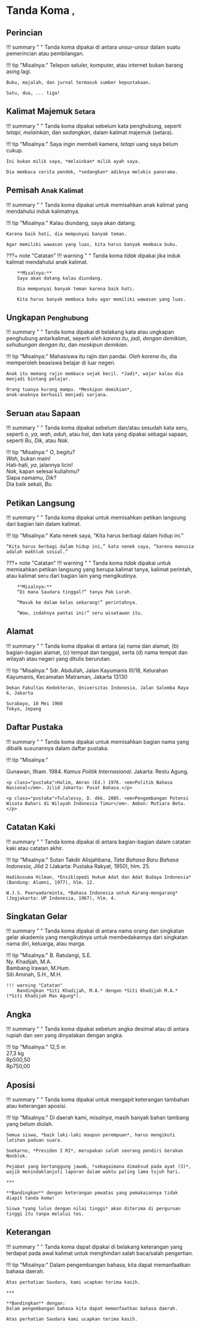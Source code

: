 # Tanda Koma <small><span class="penanda">,</span></small>

## Perincian

!!! summary " "
    Tanda koma dipakai di antara unsur-unsur dalam suatu pemerincian atau pembilangan.

!!! tip "Misalnya:"
    Telepon seluler, komputer, atau internet bukan barang asing lagi.

    Buku, majalah, dan jurnal termasuk sumber kepustakaan.

    Satu, dua, ... tiga!

## Kalimat Majemuk  <small>Setara</small>

!!! summary " "
    Tanda koma dipakai sebelum kata penghubung, seperti *tetapi*, *melainkan*, dan *sedangkan*, dalam kalimat majemuk (setara).

!!! tip "Misalnya:"
    Saya ingin membeli kamera, *tetapi* uang saya belum cukup.

    Ini bukan milik saya, *melainkan* milik ayah saya.

    Dia membaca cerita pendek, *sedangkan* adiknya melukis panorama.

## Pemisah <small>Anak Kalimat</small>

!!! summary " "
    Tanda koma dipakai untuk memisahkan anak kalimat yang mendahului induk kalimatnya.

!!! tip "Misalnya:"
    Kalau diundang, saya akan datang.

    Karena baik hati, dia mempunyai banyak teman.

    Agar memiliki wawasan yang luas, kita harus banyak membaca buku.

???+ note "Catatan"
    !!! warning " "
        Tanda koma *tidak* dipakai jika induk kalimat mendahului anak kalimat.

        **Misalnya:**  
        Saya akan datang kalau diundang.

        Dia mempunyai banyak teman karena baik hati.

        Kita harus banyak membaca buku agar memiliki wawasan yang luas.

## Ungkapan <small>Penghubung</small>

!!! summary " "
    Tanda koma dipakai di belakang kata atau ungkapan penghubung antarkalimat, seperti *oleh karena itu*, *jadi*, *dengan demikian*, *sehubungan dengan itu*, dan *meskipun demikian*.

!!! tip "Misalnya:"
    Mahasiswa itu rajin dan pandai. *Oleh karena itu*, dia memperoleh beasiswa belajar di luar negeri.

    Anak itu memang rajin membaca sejak kecil. *Jadi*, wajar kalau dia menjadi bintang pelajar.

    Orang tuanya kurang mampu. *Meskipun demikian*,
    anak-anaknya berhasil menjadi sarjana.

## Seruan <small>atau</small> Sapaan

!!! summary " "
    Tanda koma dipakai sebelum dan/atau sesudah kata seru, seperti *o*, *ya*, *wah*, *aduh*, atau *hai*, dan kata yang dipakai sebagai sapaan, seperti *Bu*, *Dik*, atau *Nak*.

!!! tip "Misalnya:"
    *O*, begitu?  
    *Wah*, bukan main!  
    Hati-hati, *ya*, jalannya licin!  
    *Nak*, kapan selesai kuliahmu?  
    Siapa namamu, *Dik*?  
    Dia baik sekali, *Bu*.

## Petikan Langsung

!!! summary " "
    Tanda koma dipakai untuk memisahkan petikan langsung dari bagian lain dalam kalimat.

!!! tip "Misalnya:"
    Kata nenek saya, “Kita harus berbagi dalam hidup ini.”

    “Kita harus berbagi dalam hidup ini,” kata nenek saya, “karena manusia adalah makhluk sosial.”

???+ note "Catatan"
    !!! warning " "
        Tanda koma *tidak* dipakai untuk memisahkan petikan langsung yang berupa kalimat tanya, kalimat perintah, atau kalimat seru dari bagian lain yang mengikutinya.

        **Misalnya:**  
        “Di mana Saudara tinggal?” tanya Pak Lurah.

        “Masuk ke dalam kelas sekarang!” perintahnya.

        “Wow, indahnya pantai ini!” seru wisatawan itu.

## Alamat

!!! summary " "
    Tanda koma dipakai di antara (a) nama dan alamat, (b) bagian-bagian alamat, \(c) tempat dan tanggal, serta (d) nama tempat dan wilayah atau negeri yang ditulis berurutan.

!!! tip "Misalnya:"
    Sdr. Abdullah, Jalan Kayumanis III/18, Kelurahan Kayumanis, Kecamatan Matraman, Jakarta 13130

    Dekan Fakultas Kedokteran, Universitas Indonesia, Jalan Salemba Raya 6, Jakarta

    Surabaya, 10 Mei 1960  
    Tokyo, Jepang

## Daftar Pustaka

!!! summary " "
    Tanda koma dipakai untuk memisahkan bagian nama yang dibalik susunannya dalam daftar pustaka.

!!! tip "Misalnya:"
    <p class="pustaka">Gunawan, Ilham. 1984. <em>Kamus Politik Internasional</em>. Jakarta: Restu Agung.</p>

    <p class="pustaka">Halim, Amran (Ed.) 1976. <em>Politik Bahasa Nasional</em>. Jilid Jakarta: Pusat Bahasa.</p>

    <p class="pustaka">Tulalessy, D. dkk. 2005. <em>Pengembangan Potensi Wisata Bahari di Wilayah Indonesia Timur</em>. Ambon: Mutiara Beta.</p>

## Catatan Kaki

!!! summary " "
    Tanda koma dipakai di antara bagian-bagian dalam catatan kaki atau catatan akhir.

!!! tip "Misalnya:"
    Sutan Takdir Alisjahbana, *Tata Bahasa Baru Bahasa Indonesia*, Jilid 2 (Jakarta: Pustaka Rakyat, 1950), hlm. 25.

    Hadikusuma Hilman, *Ensiklopedi Hukum Adat dan Adat Budaya Indonesia* (Bandung: Alumni, 1977), hlm. 12.

    W.J.S. Poerwadarminta, *Bahasa Indonesia untuk Karang-mengarang* (Jogjakarta: UP Indonesia, 1967), hlm. 4.

## Singkatan Gelar

!!! summary " "
    Tanda koma dipakai di antara nama orang dan singkatan gelar akademis yang mengikutinya untuk membedakannya dari singkatan nama diri, keluarga, atau marga.

!!! tip "Misalnya:"
    B. Ratulangi, S.E.  
    Ny. Khadijah, M.A.  
    Bambang Irawan, M.Hum.  
    Siti Aminah, S.H., M.H.

    !!! warning "Catatan"  
        Bandingkan *Siti Khadijah, M.A.* dengan *Siti Khadijah M.A.* (*Siti Khadijah Mas Agung*).

## Angka

!!! summary " "
    Tanda koma dipakai sebelum angka desimal atau di antara rupiah dan sen yang dinyatakan dengan angka.

!!! tip "Misalnya:"
    12,5 m  
    27,3 kg  
    Rp500,50  
    Rp750,00

## Aposisi

!!! summary " "
    Tanda koma dipakai untuk mengapit keterangan tambahan atau keterangan aposisi.

!!! tip "Misalnya:"
    Di daerah kami, *misalnya*, masih banyak bahan tambang yang belum diolah.

    Semua siswa, *baik laki-laki maupun perempuan*, harus mengikuti latihan paduan suara.

    Soekarno, *Presiden I RI*, merupakan salah seorang pendiri Gerakan Nonblok.

    Pejabat yang bertanggung jawab, *sebagaimana dimaksud pada ayat (3)*, wajib menindaklanjuti laporan dalam waktu paling lama tujuh hari.

    ***

    **Bandingkan** dengan keterangan pewatas yang pemakaiannya tidak diapit tanda koma!  

    Siswa *yang lulus dengan nilai tinggi* akan diterima di perguruan tinggi itu tanpa melalui tes.

## Keterangan

!!! summary " "
    Tanda koma dapat dipakai di belakang keterangan yang terdapat pada awal kalimat untuk menghindari salah baca/salah pengertian.

!!! tip "Misalnya:"
    Dalam pengembangan bahasa, kita dapat memanfaatkan bahasa daerah.

    Atas perhatian Saudara, kami ucapkan terima kasih.

    ***

    **Bandingkan** dengan:  
    Dalam pengembangan bahasa kita dapat memanfaatkan bahasa daerah.

    Atas perhatian Saudara kami ucapkan terima kasih.


